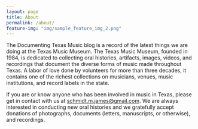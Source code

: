 ```yaml
---
layout: page
title: About
permalink: /about/
feature-img: "img/sample_feature_img_2.png"
---
```


The Documenting Texas Music blog is a record of the latest things we are doing at the Texas Music Museum. The Texas Music Museum, founded in 1984, is dedicated to collecting oral histories, artifacts, images, videos, and recordings that document the diverse forms of music made throughout Texas. A labor of love done by volunteers for more than three decades, it contains one of the richest collections on musicians, venues, music institutions, and record labels in the state.

If you are or know anyone who has been involved in music in Texas, please get in contact with us at schmidt.m.james@gmail.com. We are always interested in conducting new oral histories and we gratefully accept donations of photographs, documents (letters, manuscripts, or otherwise), and recordings. 


